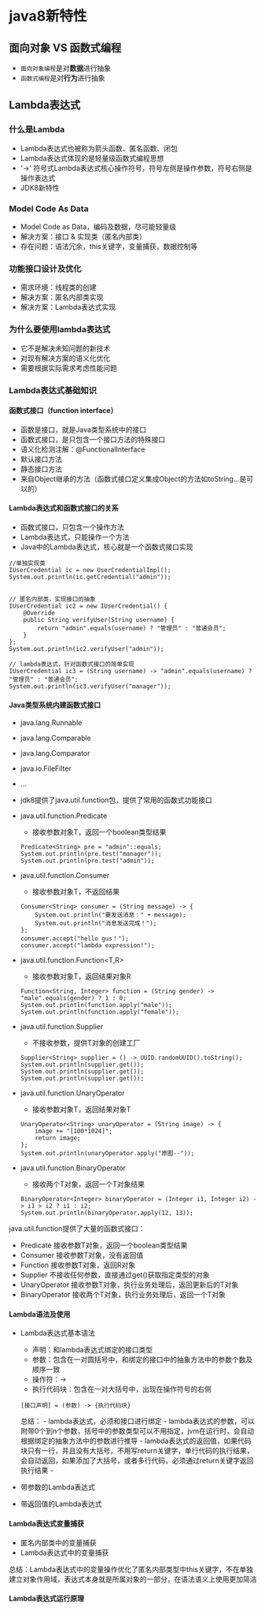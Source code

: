 # java8新特性

## 面向对象 VS 函数式编程
- `面向对象编程`是对**数据**进行抽象
- `函数式编程`是对**行为**进行抽象

## Lambda表达式
### 什么是Lambda
- Lambda表达式也被称为箭头函数、匿名函数、闭包
- Lambda表达式体现的是轻量级函数式编程思想
- '->' 符号式Lambda表达式核心操作符号，符号左侧是操作参数，符号右侧是操作表达式
- JDK8新特性

### Model Code As Data
- Model Code as Data，编码及数据，尽可能轻量级
- 解决方案：接口 & 实现类（匿名内部类）
- 存在问题：语法冗余，this关键字，变量捕获，数据控制等

### 功能接口设计及优化
- 需求环境：线程类的创建
- 解决方案：匿名内部类实现
- 解决方案：Lambda表达式实现

### 为什么要使用lambda表达式
- 它不是解决未知问题的新技术
- 对现有解决方案的语义化优化
- 需要根据实际需求考虑性能问题

### Lambda表达式基础知识
#### 函数式接口（function interface）
- 函数是接口，就是Java类型系统中的接口
- 函数式接口，是只包含一个接口方法的特殊接口
- 语义化检测注解：@FunctionalInterface
- 默认接口方法
- 静态接口方法
- 来自Object继承的方法（函数式接口定义集成Object的方法如toString...是可以的）

#### Lambda表达式和函数式接口的关系
- 函数式接口，只包含一个操作方法
- Lambda表达式，只能操作一个方法
- Java中的Lambda表达式，核心就是一个函数式接口实现
```
//单独实现类
IUserCredential ic = new UserCredentialImpl();
System.out.println(ic.getCredential("admin"));


// 匿名内部类，实现接口的抽象
IUserCredential ic2 = new IUserCredential() {
    @Override
    public String verifyUser(String username) {
        return "admin".equals(username) ? "管理员" : "普通会员";
    }
};
System.out.println(ic2.verifyUser("admin"));

// lambda表达式，针对函数式接口的简单实现
IUserCredential ic3 = (String username) -> "admin".equals(username) ? "管理员" : "普通会员";
System.out.println(ic3.verifyUser("manager"));
```

#### Java类型系统内建函数式接口
- java.lang.Runnable
- java.lang.Comparable
- java.lang.Comparator
- java.io.FileFilter
- ...


- jdk8提供了java.util.function包，提供了常用的函数式功能接口
- java.util.function.Predicate<T>
    - 接收参数对象T，返回一个boolean类型结果
    ```
    Predicate<String> pre = "admin"::equals;
    System.out.println(pre.test("manager"));
    System.out.println(pre.test("admin"));
    ```
- java.util.function.Consumer<T>
    - 接收参数对象T，不返回结果
    ```
    Consumer<String> consumer = (String message) -> {
        System.out.println("要发送消息：" + message);
        System.out.println("消息发送完成！");
    };
    consumer.accept("hello gus！");
    consumer.accept("lambda expression!");
    ```
- java.util.function.Function<T,R>
    - 接收参数对象T，返回结果对象R
    ```
    Function<String, Integer> function = (String gender) -> "male".equals(gender) ? 1 : 0;
    System.out.println(function.apply("male"));
    System.out.println(function.apply("female"));
    ```
- java.util.function.Supplier<T>
    - 不接收参数，提供T对象的创建工厂
    ```
    Supplier<String> supplier = () -> UUID.randomUUID().toString();
    System.out.println(supplier.get());
    System.out.println(supplier.get());
    System.out.println(supplier.get());
    ```
- java.util.function.UnaryOperator<T>
    - 接收参数对象T，返回结果对象T
    ```
    UnaryOperator<String> unaryOperator = (String image) -> {
        image += "[100*1024]";
        return image;
    };
    System.out.println(unaryOperator.apply("原图--"));
    ```
- java.util.function.BinaryOperator<T>
    - 接收两个T对象，返回一个T对象结果
    ```
    BinaryOperator<Integer> binaryOperator = (Integer i1, Integer i2) -> i1 > i2 ? i1 : i2;
    System.out.println(binaryOperator.apply(12, 13));
    ```

java.util.function提供了大量的函数式接口：
- Predicate 接收参数T对象，返回一个boolean类型结果
- Consumer 接收参数T对象，没有返回值
- Function 接收参数T对象，返回R对象
- Supplier 不接收任何参数，直接通过get()获取指定类型的对象
- UnaryOperator 接收参数T对象，执行业务处理后，返回更新后的T对象
- BinaryOperator 接收两个T对象，执行业务处理后，返回一个T对象

#### Lambda语法及使用
- Lambda表达式基本语法
    - 声明：和lambda表达式绑定的接口类型
    - 参数：包含在一对圆括号中，和绑定的接口中的抽象方法中的参数个数及顺序一致
    - 操作符：->
    - 执行代码块：包含在一对大括号中，出现在操作符号的右侧
    ```
    [接口声明] = (参数) -> {执行代码块}
    ```
    
    总结：
        - lambda表达式，必须和接口进行绑定
        - lambda表达式的参数，可以附带0个到n个参数，括号中的参数类型可以不用指定，jvm在运行时，会自动根据绑定的抽象方法中的参数进行推导
        - lambda表达式的返回值，如果代码块只有一行，并且没有大括号，不用写return关键字，单行代码的执行结果，会自动返回，如果添加了大括号，或者多行代码，必须通过return关键字返回执行结果
        - 
- 带参数的Lambda表达式
- 带返回值的Lambda表达式

#### Lambda表达式变量捕获
- 匿名内部类中的变量捕获
- Lambda表达式中的变量捕获

总结：Lambda表达式中的变量操作优化了匿名内部类型中this关键字，不在单独建立对象作用域，表达式本身就是所属对象的一部分，在语法语义上使用更加简洁

#### Lambda表达式运行原理